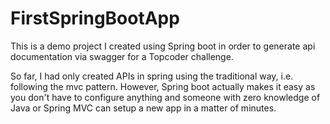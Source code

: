 # FirstSpringBootApp
This is a demo project I created using Spring boot in order to generate api documentation via swagger for a Topcoder challenge.

So far, I had only created APIs in spring using the traditional way, i.e. following the mvc pattern. However, Spring boot actually
makes it easy as you don't have to configure anything and someone with zero knowledge of Java or Spring MVC can setup a new app in
a matter of minutes.

